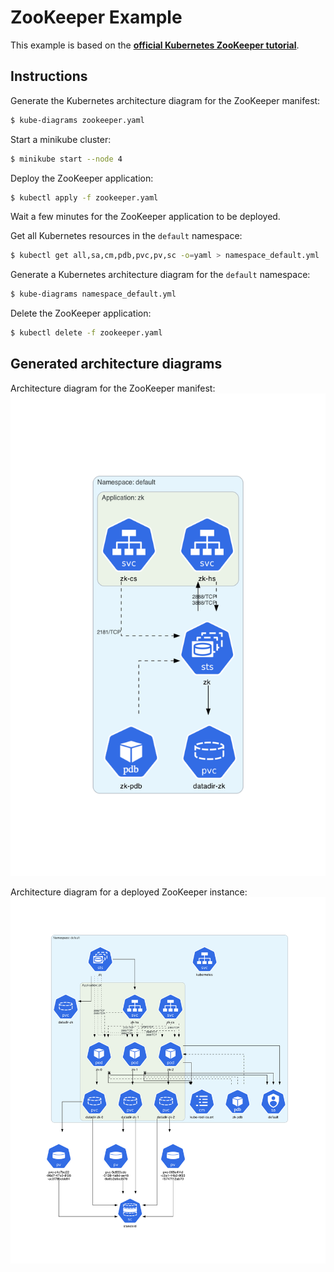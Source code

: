 # ZooKeeper Example

This example is based on the **[official Kubernetes ZooKeeper tutorial](https://kubernetes.io/docs/tutorials/stateful-application/zookeeper/)**.

## Instructions

Generate the Kubernetes architecture diagram for the ZooKeeper manifest:

```sh
$ kube-diagrams zookeeper.yaml
```

Start a minikube cluster:

```sh
$ minikube start --node 4
```

Deploy the ZooKeeper application:

```sh
$ kubectl apply -f zookeeper.yaml
```

Wait a few minutes for the ZooKeeper application to be deployed.

Get all Kubernetes resources in the `default` namespace:

```sh
$ kubectl get all,sa,cm,pdb,pvc,pv,sc -o=yaml > namespace_default.yml
```

Generate a Kubernetes architecture diagram for the `default` namespace:

```sh
$ kube-diagrams namespace_default.yml
```

Delete the ZooKeeper application:

```sh
$ kubectl delete -f zookeeper.yaml
```

## Generated architecture diagrams

Architecture diagram for the ZooKeeper manifest:
![zookeeper.png](zookeeper.png)

Architecture diagram for a deployed ZooKeeper instance:
![default namespace](namespace_default.png)
